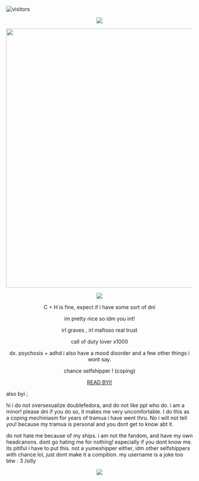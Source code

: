 ![visitors](https://visitor-badge.laobi.icu/badge?page_id=chanceslover.chanceslover)


<p align="center">
  <img src="https://64.media.tumblr.com/5d32560113f26940d7261f6993b007d0/b2b2e140ec8eafd1-e0/s1280x1920/347ef70b17d9f45fccc63173e8451f4e28b5e510.pnj" />
</p>

<p align="center"> 

<p align="center">
  <img src="https://files.catbox.moe/dvgv2m.png"  width="700" />
</p>

<p align="center"> 
  
  <p align="center">
  <img src="https://api.font-generator.com/preview/Angelface/58/790000/none/Mafioso/49d1231fb158e401eed5537b0c27c5ee.png" />
</p>

<p align="center"> 
  C + H is fine, expect if i have some sort of dni
<p align="center"> 
  im pretty nice so idm you int!
<p align="center"> 
irl graves , irl mafioso real trust
<p align="center"> 
call of duty lover x1000
<p align="center"> 
  dx. psychosis + adhd
i also have a mood disorder and a few other things
  i wont say.
  <p align="center">
    chance selfshipper ! (coping)
</p>
<p align="center">
  <a href="https://rentry.co/skibidijohn" target="_blank">READ BYI!</a>
</p>
also  byi ;
  
hi i do not oversexualize doublefedora, and do not like ppl who do. i am a minor!
  please dni if you do so, it makes me very uncomfortable. I do this as a coping mechiniasm 
  for years of tramua i have went thru. No i will not tell you! because
  my tramua is personal and you dont get to know abt it.

  do not hate me because of my ships. i am not the fandom, and have my own headcanons. 
  dont go hating me for nothing! especially if you dont know me. its pitiful i have to put this.
not a yumeshipper either, idm other selfshippers with chance lol, just dont make it a compition. 
my username is a joke too btw : 3 /silly
<p align="center"> 
  

  <p align="center">
  <img src="https://64.media.tumblr.com/9946e294509ca1a60905be871cb20d85/b2b2e140ec8eafd1-6d/s1280x1920/43bae76c4202df0ebab5965ed0a311ca6247db8b.pnj" />
</p>

<p align="center"> 

   

<!--
**chanceslover/chanceslover** is a ✨ _special_ ✨ repository because its `README.md` (this file) appears on your GitHub profile.

Here are some ideas to get you started:

- 🔭 I’m currently working on ...
- 🌱 I’m currently learning ...
- 👯 I’m looking to collaborate on ...
- 🤔 I’m looking for help with ...
- 💬 Ask me about ...
- 📫 How to reach me: ...
- 😄 Pronouns: ...
- ⚡ Fun fact: ...
-->

